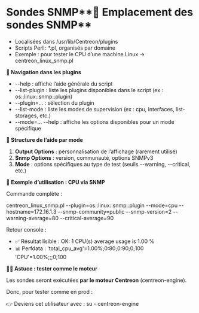 # Sondes SNMP**📂 Emplacement des sondes SNMP**

- Localisées dans /usr/lib/Centreon/plugins
- Scripts Perl : *.pl, organisés par domaine
- Exemple : pour tester le CPU d’une machine Linux → centreon_linux_snmp.pl



**🧭 Navigation dans les plugins**

- --help : affiche l’aide générale du script
- --list-plugin : liste les plugins disponibles dans le script (ex : os::linux::snmp::plugin)
- --plugin=... : sélection du plugin
- --list-mode : liste les modes de supervision (ex : cpu, interfaces, list-storages, etc.)
- --mode=... --help : affiche les options disponibles pour un mode spécifique



**🔧 Structure de l’aide par mode**

1.  **Output Options** : personnalisation de l’affichage (rarement utilisé)
2.  **Snmp Options** : version, communauté, options SNMPv3
3.  **Mode** : options spécifiques au type de test (seuils --warning, --critical, etc.)



**🧪 Exemple d’utilisation : CPU via SNMP**

Commande complète :

centreon_linux_snmp.pl --plugin=os::linux::snmp::plugin --mode=cpu --hostname=172.16.1.3 --snmp-community=public --snmp-version=2 --warning-average=80 --critical-average=90

Retour console :

- ✅ Résultat lisible : OK: 1 CPU(s) average usage is 1.00 %
- 📊 Perfdata : 'total_cpu_avg'=1.00%;0:80;0:90;0;100 'CPU'=1.00%;;;0;100



**🧙‍♂️ Astuce : tester comme le moteur**

Les sondes seront exécutées **par le moteur Centreon** (centreon-engine).

Donc, pour tester comme en prod :

👉 Deviens cet utilisateur avec : su - centreon-engine
